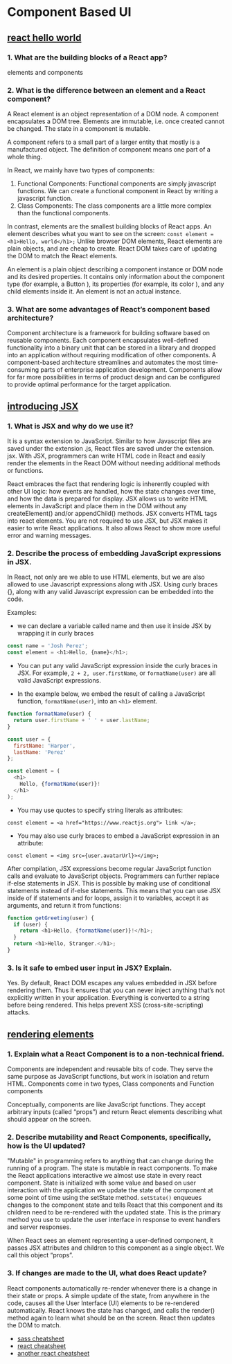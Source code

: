 # Component Based UI

## [react hello world](https://reactjs.org/docs/hello-world.html)

### 1. What are the building blocks of a React app?

elements and components

### 2. What is the difference between an element and a React component?

A React element is an object representation of a DOM node. A component encapsulates a DOM tree. Elements are immutable, i.e. once created cannot be changed. The state in a component is mutable.

A component refers to a small part of a larger entity that mostly is a manufactured object. The definition of component means one part of a whole thing.

In React, we mainly have two types of components:

1. Functional Components: Functional components are simply javascript functions. We can create a functional component in React by writing a javascript function.
2. Class Components: The class components are a little more complex than the functional components.

In contrast, elements are the smallest building blocks of React apps. An element describes what you want to see on the screen: `const element = <h1>Hello, world</h1>;` Unlike browser DOM elements, React elements are plain objects, and are cheap to create. React DOM takes care of updating the DOM to match the React elements.

An element is a plain object describing a component instance or DOM node and its desired properties. It contains only information about the component type (for example, a Button ), its properties (for example, its color ), and any child elements inside it. An element is not an actual instance.

### 3. What are some advantages of React’s component based architecture?

Component architecture is a framework for building software based on reusable components. Each component encapsulates well-defined functionality into a binary unit that can be stored in a library and dropped into an application without requiring modification of other components. A component-based architecture streamlines and automates the most time-consuming parts of enterprise application development. Components allow for far more possibilities in terms of product design and can be configured to provide optimal performance for the target application.

## [introducing JSX](https://reactjs.org/docs/introducing-jsx.html)

### 1. What is JSX and why do we use it?

It is a syntax extension to JavaScript. Similar to how Javascript files are saved under the extension .js, React files are saved under the extension. jsx. With JSX, programmers can write HTML code in React and easily render the elements in the React DOM without needing additional methods or functions.

React embraces the fact that rendering logic is inherently coupled with other UI logic: how events are handled, how the state changes over time, and how the data is prepared for display. JSX allows us to write HTML elements in JavaScript and place them in the DOM without any createElement() and/or appendChild() methods. JSX converts HTML tags into react elements. You are not required to use JSX, but JSX makes it easier to write React applications. It also allows React to show more useful error and warning messages.

### 2. Describe the process of embedding JavaScript expressions in JSX.

In React, not only are we able to use HTML elements, but we are also allowed to use Javascript expressions along with JSX. Using curly braces {}, along with any valid Javascript expression can be embedded into the code.

Examples:

- we can declare a variable called name and then use it inside JSX by wrapping it in curly braces

``` JavaScript
const name = 'Josh Perez';
const element = <h1>Hello, {name}</h1>;
```

- You can put any valid JavaScript expression inside the curly braces in JSX. For example, `2 + 2, user.firstName`, or `formatName(user)` are all valid JavaScript expressions.

- In the example below, we embed the result of calling a JavaScript function, `formatName(user)`, into an `<h1>` element.

``` JavaScript
function formatName(user) {
  return user.firstName + ' ' + user.lastName;
}

const user = {
  firstName: 'Harper',
  lastName: 'Perez'
};

const element = (
  <h1>
    Hello, {formatName(user)}!
  </h1>
);
```

- You may use quotes to specify string literals as attributes:

`const element = <a href="https://www.reactjs.org"> link </a>;`

- You may also use curly braces to embed a JavaScript expression in an attribute:

`const element = <img src={user.avatarUrl}></img>;`

After compilation, JSX expressions become regular JavaScript function calls and evaluate to JavaScript objects. Programmers can further replace if-else statements in JSX. This is possible by making use of conditional statements instead of if-else statements. This means that you can use JSX inside of if statements and for loops, assign it to variables, accept it as arguments, and return it from functions:

```JavaScript
function getGreeting(user) {
  if (user) {
    return <h1>Hello, {formatName(user)}!</h1>;
  }
  return <h1>Hello, Stranger.</h1>;
}
```

### 3. Is it safe to embed user input in JSX? Explain.

Yes. By default, React DOM escapes any values embedded in JSX before rendering them. Thus it ensures that you can never inject anything that’s not explicitly written in your application. Everything is converted to a string before being rendered. This helps prevent XSS (cross-site-scripting) attacks.

## [rendering elements](https://reactjs.org/docs/rendering-elements.html)

### 1. Explain what a React Component is to a non-technical friend.

Components are independent and reusable bits of code. They serve the same purpose as JavaScript functions, but work in isolation and return HTML. Components come in two types, Class components and Function components

Conceptually, components are like JavaScript functions. They accept arbitrary inputs (called “props”) and return React elements describing what should appear on the screen.

### 2. Describe mutability and React Components, specifically, how is the UI updated?

"Mutable" in programming refers to anything that can change during the running of a program.  The state is mutable in react components. To make the React applications interactive we almost use state in every react component. State is initialized with some value and based on user interaction with the application we update the state of the component at some point of time using the setState method. `setState()` enqueues changes to the component state and tells React that this component and its children need to be re-rendered with the updated state. This is the primary method you use to update the user interface in response to event handlers and server responses.

When React sees an element representing a user-defined component, it passes JSX attributes and children to this component as a single object. We call this object “props”.

### 3. If changes are made to the UI, what does React update?

React components automatically re-render whenever there is a change in their state or props. A simple update of the state, from anywhere in the code, causes all the User Interface (UI) elements to be re-rendered automatically.
React knows the state has changed, and calls the render() method again to learn what should be on the screen. React then updates the DOM to match.

- [sass cheatsheet](https://devhints.io/sass)
- [react cheatsheet](https://devhints.io/react)
- [another react cheatsheet](https://reactcheatsheet.com/)